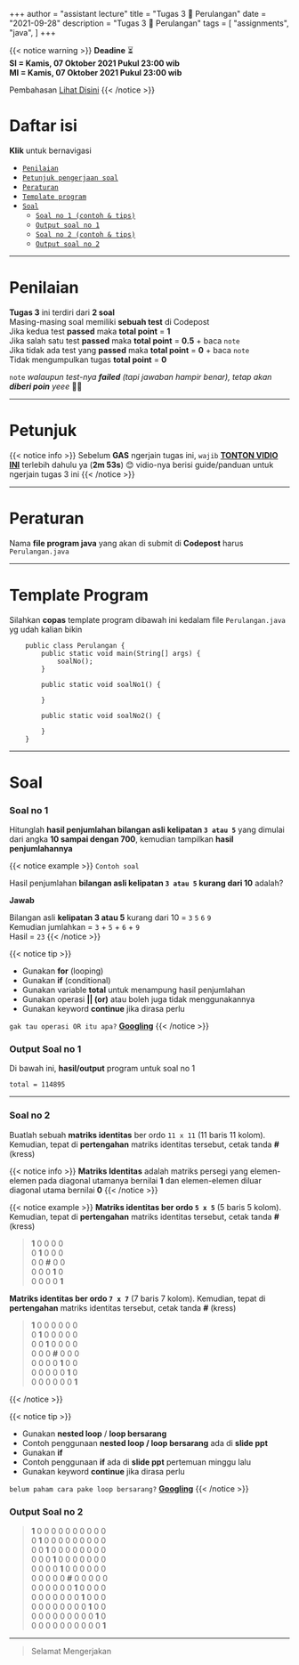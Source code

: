 +++
author = "assistant lecture"
title = "Tugas 3 📖 Perulangan"
date = "2021-09-28"
description = "Tugas 3 📖 Perulangan"
tags = [
    "assignments",
    "java",
]
+++

{{< notice warning >}}
**Deadine** ⏳ \
**SI = Kamis, 07 Oktober 2021 Pukul 23:00 wib** \
**MI = Kamis, 07 Oktober 2021 Pukul 23:00 wib**

Pembahasan [Lihat Disini](https://www.youtube.com/watch?v=D0qfQE2FFxU)
{{< /notice >}}

# Daftar isi
**Klik** untuk bernavigasi

- [`Penilaian`](https://programming-concept.netlify.app/assignments/tugas-3/#penilaian)
- [`Petunjuk pengerjaan soal`](https://programming-concept.netlify.app/assignments/tugas-3/#petunjuk)
- [`Peraturan`](https://programming-concept.netlify.app/assignments/tugas-3/#peraturan)
- [`Template program`](https://programming-concept.netlify.app/assignments/tugas-3/#template-program)
- [`Soal`](https://programming-concept.netlify.app/assignments/tugas-3/#soal)
    - [`Soal no 1 (contoh & tips)`](https://programming-concept.netlify.app/assignments/tugas-3/#soal-no-1)
    - [`Output soal no 1`](https://programming-concept.netlify.app/assignments/tugas-3/#output-soal-no-1)
    - [`Soal no 2 (contoh & tips)`](https://programming-concept.netlify.app/assignments/tugas-3/#soal-no-2)
    - [`Output soal no 2`](https://programming-concept.netlify.app/assignments/tugas-3/#output-soal-no-2)

---

# Penilaian
**Tugas 3** ini terdiri dari **2 soal**\
Masing-masing soal memiliki **sebuah test** di Codepost\
Jika kedua test **passed** maka **total point** = **1** \
Jika salah satu test **passed** maka **total point** = **0.5** + baca `note`\
Jika tidak ada test yang **passed** maka **total point** = **0** + baca `note`\
Tidak mengumpulkan tugas **total point** = **0**

`note` *walaupun test-nya **failed** (tapi jawaban hampir benar), tetap akan **diberi poin** yeee* 🎉🎉

---
# Petunjuk
{{< notice info >}}
Sebelum **GAS** ngerjain tugas ini, `wajib` **[TONTON VIDIO INI](https://www.youtube.com/watch?v=duP3DwdSAC4)** terlebih dahulu ya (**2m 53s**) 😊 vidio-nya berisi guide/panduan untuk ngerjain tugas 3 ini
{{< /notice >}}

---
# Peraturan
Nama **file program java** yang akan di submit di **Codepost** harus `Perulangan.java`

---
# Template Program
Silahkan **copas** template program dibawah ini kedalam file `Perulangan.java` yg udah kalian bikin

   
        public class Perulangan {
            public static void main(String[] args) {
                soalNo();
            }

            public static void soalNo1() {

            }

            public static void soalNo2() {
                
            }
        }

---
# Soal
### Soal no 1
Hitunglah **hasil penjumlahan bilangan asli kelipatan `3 atau 5`** yang dimulai dari angka **10 sampai dengan 700**, kemudian tampilkan **hasil penjumlahannya**

{{< notice example >}}
`Contoh soal`

Hasil penjumlahan **bilangan asli kelipatan `3 atau 5` kurang dari 10** adalah?

**Jawab**

Bilangan asli **kelipatan 3 atau 5** kurang dari 10 = `3` `5` `6` `9`\
Kemudian jumlahkan = `3` + `5` + `6` + `9`\
Hasil = `23`
{{< /notice >}}

{{< notice tip >}}

- Gunakan **for** (looping)
- Gunakan **if** (conditional)
- Gunakan variable **total** untuk menampung hasil penjumlahan 
- Gunakan operasi **|| (or)** atau boleh juga tidak menggunakannya
- Gunakan keyword **continue** jika dirasa perlu

`gak tau operasi OR itu apa?` **[Googling](https://www.google.com)**
{{< /notice >}}

### Output Soal no 1
Di bawah ini, **hasil/output** program untuk soal no 1

`total = 114895`

---
### Soal no 2
Buatlah sebuah **matriks identitas** ber ordo `11 x 11` (11 baris 11 kolom). Kemudian, tepat di **pertengahan** matriks identitas tersebut, cetak tanda **#** (kress)

{{< notice info >}}
**Matriks Identitas** adalah matriks persegi yang elemen-elemen pada diagonal utamanya bernilai **1** dan elemen-elemen diluar diagonal utama bernilai **0**
{{< /notice >}}

{{< notice example >}}
**Matriks identitas ber ordo `5 x 5`** (5 baris 5 kolom). Kemudian, tepat di **pertengahan** matriks identitas tersebut, cetak tanda **#** (kress)

>**1** 0 0 0 0\
0 **1** 0 0 0\
0 0 **#** 0 0\
0 0 0 **1** 0\
0 0 0 0 **1**

**Matriks identitas ber ordo `7 x 7`** (7 baris 7 kolom). Kemudian, tepat di **pertengahan** matriks identitas tersebut, cetak tanda **#** (kress)

>**1** 0 0 0 0 0 0\
0 **1** 0 0 0 0 0\
0 0 **1** 0 0 0 0\
0 0 0 **#** 0 0 0\
0 0 0 0 **1** 0 0\
0 0 0 0 0 **1** 0\
0 0 0 0 0 0 **1**

{{< /notice >}}

{{< notice tip >}}
- Gunakan **nested loop** / **loop bersarang**
- Contoh penggunaan **nested loop / loop bersarang** ada di **slide ppt**
- Gunakan **if**
- Contoh penggunaan **if** ada di **slide ppt** pertemuan minggu lalu
- Gunakan keyword **continue** jika dirasa perlu

`belum paham cara pake loop bersarang?` **[Googling](https://www.google.com)**
{{< /notice >}}

### Output Soal no 2

>**1** 0 0 0 0 0 0 0 0 0 0\
0 **1** 0 0 0 0 0 0 0 0 0\
0 0 **1** 0 0 0 0 0 0 0 0\
0 0 0 **1** 0 0 0 0 0 0 0\
0 0 0 0 **1** 0 0 0 0 0 0\
0 0 0 0 0 **#** 0 0 0 0 0\
0 0 0 0 0 0 **1** 0 0 0 0\
0 0 0 0 0 0 0 **1** 0 0 0\
0 0 0 0 0 0 0 0 **1** 0 0\
0 0 0 0 0 0 0 0 0 **1** 0\
0 0 0 0 0 0 0 0 0 0 **1**

---
>Selamat Mengerjakan
